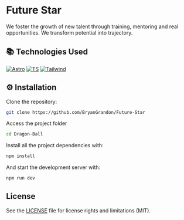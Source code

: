 # Future Star

We foster the growth of new talent through training, mentoring and real opportunities. We transform potential into trajectory.

<!-- - [🌐 Website Demo.](https://bryangrandon.github.io/Future-Star/) -->

## 📚 Technologies Used

[![Astro](https://img.shields.io/badge/Astro-ff5d01?style=flat&logo=astro&logoColor=ff5d0100&labelColor=191919)](https://astro.build/)
[![TS](https://img.shields.io/badge/TypeScript-3178C6?style=flat&logo=typescript&logoColor=white)](https://www.typescriptlang.org/)
[![Tailwind](https://img.shields.io/badge/tailwindcss-0F172A?&logo=tailwindcss)](https://tailwindcss.com/)

## ⚙️ Installation

Clone the repository:

```bash
git clone https://github.com/BryanGrandon/Future-Star
```

Access the project folder

```bash
cd Dragon-Ball
```

Install all the project dependencies with:

```bash
npm install
```

And start the development server with:

```bash
npm run dev
```

## License

See the [LICENSE](/LICENSE.MD) file for license rights and limitations (MIT).
